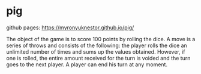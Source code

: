 # pig

github pages: https://myronyuknestor.github.io/pig/

The object of the game is to score 100 points by rolling the dice. A move is a series of throws and consists of the following: the player rolls the dice an unlimited number of times and sums up the values obtained. However, if one is rolled, the entire amount received for the turn is voided and the turn goes to the next player. A player can end his turn at any moment.
